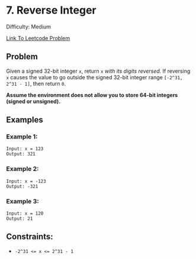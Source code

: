 # 7. Reverse Integer
Difficulty: Medium

[Link To Leetcode Problem](https://leetcode.com/problems/reverse-integer/)

## Problem
Given a signed 32-bit integer `x`, return `x` *with its digits reversed.* If reversing `x` causes the value to go outside the signed 32-bit integer range `[-2^31, 2^31 - 1]`, then return `0`.

**Assume the environment does not allow you to store 64-bit integers (signed or unsigned).**

## Examples
### Example 1:
```
Input: x = 123
Output: 321
```
### Example 2:
```
Input: x = -123
Output: -321
```
### Example 3:
```
Input: x = 120
Output: 21
```

## Constraints:
- `-2^31 <= x <= 2^31 - 1`
